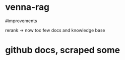 # venna-rag

#improvements

rerank -> now too few docs and knowledge base

# github docs, scraped some 